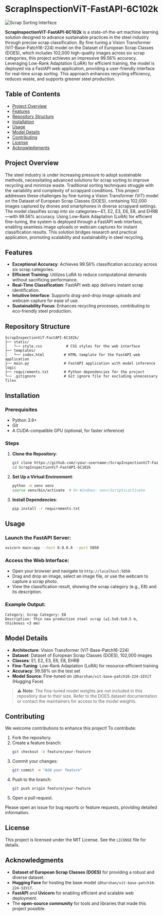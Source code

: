# ScrapInspectionViT-FastAPI-6C102k

![Scrap Sorting Interface](https://via.placeholder.com/800x200.png?text=AI-Powered+Scrap+Sorting) <!-- Replace with actual screenshot if available -->

**ScrapInspectionViT-FastAPI-6C102k** is a state-of-the-art machine learning solution designed to advance sustainable practices in the steel industry through precise scrap classification. By fine-tuning a Vision Transformer (ViT-Base-Patch16-224) model on the Dataset of European Scrap Classes (DOES), which includes 102,000 high-quality images across six scrap categories, this project achieves an impressive 99.56% accuracy. Leveraging Low-Rank Adaptation (LoRA) for efficient training, the model is deployed via a FastAPI web application, providing a user-friendly interface for real-time scrap sorting. This approach enhances recycling efficiency, reduces waste, and supports greener steel production.

## Table of Contents
- [Project Overview](#project-overview)
- [Features](#features)
- [Repository Structure](#repository-structure)
- [Installation](#installation)
- [Usage](#usage)
- [Model Details](#model-details)
- [Contributing](#contributing)
- [License](#license)
- [Acknowledgments](#acknowledgments)

## Project Overview
The steel industry is under increasing pressure to adopt sustainable methods, necessitating advanced solutions for scrap sorting to improve recycling and minimize waste. Traditional sorting techniques struggle with the variability and complexity of scrapyard conditions. This project addresses these challenges by fine-tuning a Vision Transformer (ViT) model on the Dataset of European Scrap Classes (DOES), containing 102,000 images captured by drones and smartphones in diverse scrapyard settings. The model classifies scrap into six categories—E1, E2, E3, E6, E8, and EHRB—with 99.56% accuracy. Using Low-Rank Adaptation (LoRA) for efficient fine-tuning, the system is deployed through a FastAPI web interface, enabling seamless image uploads or webcam captures for instant classification results. This solution bridges research and practical application, promoting scalability and sustainability in steel recycling.

## Features
- **Exceptional Accuracy**: Achieves 99.56% classification accuracy across six scrap categories.
- **Efficient Training**: Utilizes LoRA to reduce computational demands without sacrificing performance.
- **Real-Time Classification**: FastAPI web app delivers instant scrap identification.
- **Intuitive Interface**: Supports drag-and-drop image uploads and webcam capture for ease of use.
- **Sustainability Focus**: Enhances recycling processes, contributing to eco-friendly steel production.

## Repository Structure
```
ScrapInspectionViT-FastAPI-6C102k/
├── static/
│   └── style.css           # CSS styles for the web interface
├── templates/
│   └── index.html         # HTML template for the FastAPI web application
├── main.py                # FastAPI application with model inference logic
├── requirements.txt       # Python dependencies for the project
└── .gitignore             # Git ignore file for excluding unnecessary files
```

## Installation

### Prerequisites
- Python 3.8+
- Git
- A CUDA-compatible GPU (optional, for faster inference)

### Steps
1. **Clone the Repository**:
   ```bash
   git clone https://github.com/<your-username>/ScrapInspectionViT-FastAPI-6C102k.git
   cd ScrapInspectionViT-FastAPI-6C102k
   ```

2. **Set Up a Virtual Environment**:
   ```bash
   python -m venv venv
   source venv/bin/activate  # On Windows: venv\Scripts\activate
   ```

3. **Install Dependencies**:
   ```bash
   pip install -r requirements.txt
   ```

## Usage

### Launch the FastAPI Server:
```bash
uvicorn main:app --host 0.0.0.0 --port 5050
```

### Access the Web Interface:
- Open your browser and navigate to `http://localhost:5050`.
- Drag and drop an image, select an image file, or use the webcam to capture a scrap photo.
- View the classification result, showing the scrap category (e.g., E8) and its description.

### Example Output:
```
Category: Scrap Category: E8
Description: Thin new production steel scrap (≤1.5x0.5x0.5 m, thickness <3 mm)
```

## Model Details
- **Architecture**: Vision Transformer (ViT-Base-Patch16-224)
- **Dataset**: Dataset of European Scrap Classes (DOES), 102,000 images
- **Classes**: E1, E2, E3, E6, E8, EHRB
- **Fine-Tuning**: Low-Rank Adaptation (LoRA) for resource-efficient training
- **Accuracy**: 99.56% on the test set
- **Model Source**: Fine-tuned on `iDharshan/vit-base-patch16-224-SIViT` (Hugging Face)

> ⚠️ **Note**: The fine-tuned model weights are not included in this repository due to their size. Refer to the DOES dataset documentation or contact the maintainers for access to the model weights.

## Contributing
We welcome contributions to enhance this project! To contribute:

1. Fork the repository.
2. Create a feature branch:
   ```bash
   git checkout -b feature/your-feature
   ```
3. Commit your changes:
   ```bash
   git commit -m "Add your feature"
   ```
4. Push to the branch:
   ```bash
   git push origin feature/your-feature
   ```
5. Open a pull request.

Please open an issue for bug reports or feature requests, providing detailed information.

## License
This project is licensed under the MIT License. See the `LICENSE` file for details.

## Acknowledgments
- **Dataset of European Scrap Classes (DOES)** for providing a robust and diverse dataset.
- **Hugging Face** for hosting the base model `iDharshan/vit-base-patch16-224-SIViT`.
- **FastAPI** and **Uvicorn** for enabling efficient and scalable web deployment.
- The **open-source community** for tools and libraries that made this project possible.

